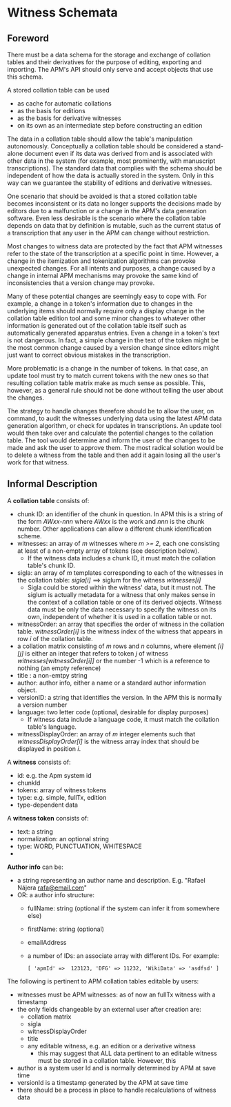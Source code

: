 # Witness Schemata

## Foreword

There must be a data schema for the storage and exchange of collation tables and
their derivatives for the purpose of editing, exporting and importing. 
The APM's API should only serve and accept objects that use this schema.

A stored collation table can be used
* as cache for automatic collations
* as the basis for editions
* as the basis for derivative witnesses
* on its own as an intermediate step before constructing an edition

The data in a collation table should allow the table's manipulation autonomously. 
Conceptually a collation table should be considered a stand-alone document
even if its data was derived from and is associated with other data in the system
(for example, most prominently, with manuscript transcriptions). The standard data 
that complies with the schema should be independent of how the data is actually
stored in the system. Only in this way can we guarantee the 
stability of editions and derivative witnesses.

One scenario that should be avoided is that a stored collation table becomes inconsistent
or its data no longer supports the decisions made by editors due to a malfunction or a
change in the APM's data generation software. Even less desirable is the scenario where
the collation table depends on data that by definition is mutable, such as
the current status of a transcription that any user in the APM can change 
without restriction.  

Most changes to witness data are protected by the fact that APM witnesses refer
to the state of the transcription at a specific point in time. However, a change
in the itemization and tokenization algorithms can provoke unexpected changes. For
all intents and purposes, a change caused by a change in internal APM mechanisms
may provoke the same kind of inconsistencies that a version change may provoke. 

Many of these potential changes are seemingly easy to cope with. For example, 
a change in a token's information due to changes in the underlying items 
should normally require only a display change in the collation table edition tool and
some minor changes to whatever other information is generated out of the collation
table itself such as automatically generated apparatus entries. Even a change in a token's text 
is not dangerous. In fact, a simple change in the text of the token might be
the most common change caused by a version change since editors might just want
to correct obvious mistakes in the transcription.

More problematic is a change in the number of tokens. In that case, an update tool must try 
to match current tokens with the new ones so that resulting collation table matrix
make as much sense as possible. This, however, as a general rule should not be done
without telling the user about the changes. 

The strategy to handle changes therefore should be to allow the user, on command, to 
audit the witnesses underlying data using the latest APM data generation algorithm, or check
for updates in transcriptions. An update tool would then take over and calculate the 
potential changes to the collation table. The tool would determine and inform the user
of the changes to be made and ask the user to approve them. The most radical solution
would be to delete a witness from the table and then add it again losing all the user's work 
for that witness.

## Informal Description

A  __collation table__ consists of:
* chunk ID: an identifier of the chunk in question. In APM this is a 
  string of the form *AWxx-nnn* where *AWxx* is the work and *nnn* is the chunk
  number. Other applications can allow a different chunk identification 
  scheme.
* witnesses: an array of *m* witnesses where *m >= 2*, each one consisting at least of 
  a non-empty array of tokens (see description below).  
  * If the witness data includes a chunk ID, it must match the collation table's
    chunk ID.
* sigla: an array of *m* templates corresponding to each of the witnesses in the
  collation table:  *sigla[i]* ==> siglum for the witness *witnesses[i]*
    * Sigla could be stored within the witness' data, but it must not. 
      The siglum is actually metadata for a witness that only makes sense
      in the context of a collation table or one of its derived objects. Witness
      data must be only the data necessary to specify the witness on its own,
      independent of whether it is used in a collation table or not. 
* witnessOrder: an array that specifies the order of witness in the collation table.
   *witnessOrder[i]* is the witness index of the witness that appears in row *i* of the 
   collation table.
* a collation matrix consisting of *m* rows and *n* columns, where 
    element *[i][j]* is either an integer that refers to token *j* of witness 
    *witnesses[witnessOrder[i]]* or the number -1 which is a reference to nothing 
    (an empty reference)
* title : a non-emtpy string
* author: author info, either a name or a standard author information
  object. 
* versionID: a string that identifies the version. In the APM this is normally
  a version number  
* language: two letter code (optional, desirable for display purposes)
  * If witness data include a language code, it must match the collation table's
    language.
* witnessDisplayOrder: an array of *m* integer elements such that 
  *witnessDisplayOrder[i]* is the witness array index that should be 
  displayed in position *i*. 

A __witness__ consists of:
* id: e.g. the Apm system id
* chunkId
* tokens: array of witness tokens
* type: e.g. simple, fullTx, edition
* type-dependent data

A __witness token__ consists of:
* text: a string
* normalization: an optional string
* type: WORD, PUNCTUATION, WHITESPACE
* 

__Author info__ can be:
* a string representing an author name and description. E.g. "Rafael Nájera 
   <rafa@email.com>"
* OR: a author info structure:
  * fullName: string (optional if the system can infer it from somewhere else)
  * firstName: string (optional)
  * emailAddress
  * a number of IDs: an associate array with different IDs. For example:
    
    `[ 'apmId' =>  123123, 'DFG' => 11232, 'WikiData' => 'asdfsd' ]`
    
  

The following is pertinent to APM collation tables editable by users:
* witnesses must be APM witnesses: as of now an fullTx witness with a timestamp 
* the only fields changeable by an external user after creation are: 
    * collation matrix
    * sigla
    * witnessDisplayOrder
    * title
    * any editable witness, e.g. an edition or a derivative witness
      * this may suggest that ALL data pertinent to an editable witness must
        be stored in a collation table. However, this 
* author is a system user Id and is normally determined by APM at save time
* versionId is a timestamp generated by the APM at save time
* there should be a process in place to handle recalculations of witness data



     
    

